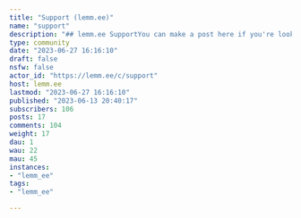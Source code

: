 ```yaml
---
title: "Support (lemm.ee)" 
name: "support"
description: "## lemm.ee SupportYou can make a post here if you're looking for support with any issues! For general discussion about lemm.ee, please post in [!meta](/c/meta@lemm.ee) instead."
type: community
date: "2023-06-27 16:16:10"
draft: false
nsfw: false
actor_id: "https://lemm.ee/c/support"
host: lemm.ee
lastmod: "2023-06-27 16:16:10"
published: "2023-06-13 20:40:17"
subscribers: 106
posts: 17
comments: 104
weight: 17
dau: 1
wau: 22
mau: 45
instances:
- "lemm_ee"
tags: 
- "lemm_ee"

---
```

